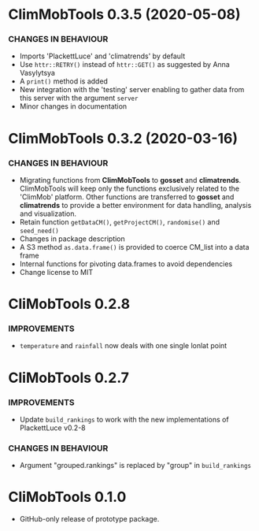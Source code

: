 ClimMobTools 0.3.5 (2020-05-08)
=========================
### CHANGES IN BEHAVIOUR
* Imports 'PlackettLuce' and 'climatrends' by default
* Use `httr::RETRY()` instead of `httr::GET()` as suggested by Anna Vasylytsya
* A `print()` method is added
* New integration with the 'testing' server enabling to gather data from this server with the argument `server`
* Minor changes in documentation

ClimMobTools 0.3.2 (2020-03-16)
=========================

### CHANGES IN BEHAVIOUR

* Migrating functions from **ClimMobTools** to **gosset** and **climatrends**. ClimMobTools will keep only the functions exclusively related to the 'ClimMob' platform. Other functions are transferred to **gosset** and **climatrends** to provide a better environment for data handling, analysis and visualization.
* Retain function `getDataCM()`, `getProjectCM()`, `randomise()` and `seed_need()`
* Changes in package description
* A S3 method `as.data.frame()` is provided to coerce CM_list into a data frame
* Internal functions for pivoting data.frames to avoid dependencies
* Change license to MIT

CliMobTools 0.2.8
=========================

### IMPROVEMENTS

* `temperature` and `rainfall` now deals with one single lonlat point 

CliMobTools 0.2.7
=========================

### IMPROVEMENTS

* Update `build_rankings` to work with the new implementations of PlackettLuce v0.2-8 

### CHANGES IN BEHAVIOUR
* Argument "grouped.rankings" is replaced by "group" in `build_rankings`


CliMobTools 0.1.0
=========================

* GitHub-only release of prototype package.